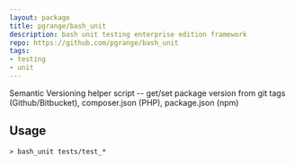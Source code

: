 ```yaml
---
layout: package
title: pgrange/bash_unit
description: bash unit testing enterprise edition framework 
repo: https://github.com/pgrange/bash_unit
tags:
- testing
- unit
---
```

 
Semantic Versioning helper script  -- get/set package version from git tags (Github/Bitbucket), composer.json (PHP), package.json (npm)
 
## Usage
 
	> bash_unit tests/test_*